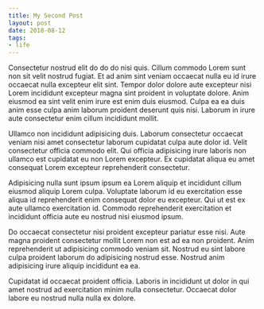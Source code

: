 ```yaml
---
title: My Second Post
layout: post
date: 2018-08-12
tags:
- life
---
```


Consectetur nostrud elit do do do nisi quis. Cillum commodo Lorem sunt non sit velit nostrud fugiat. Et ad anim sint veniam occaecat nulla eu id irure occaecat nulla excepteur elit sint. Tempor dolor dolore aute excepteur nisi Lorem incididunt excepteur magna sint proident in voluptate dolore. Anim eiusmod ea sint velit enim irure est enim duis eiusmod. Culpa ea ea duis anim esse culpa anim laborum proident deserunt quis nisi. Laborum in irure aute consectetur enim cillum incididunt mollit.

Ullamco non incididunt adipisicing duis. Laborum consectetur occaecat veniam nisi amet consectetur laborum cupidatat culpa aute dolor id. Velit consectetur officia commodo elit. Qui officia adipisicing irure laboris non ullamco est cupidatat eu non Lorem excepteur. Ex cupidatat aliqua eu amet consequat Lorem excepteur reprehenderit consectetur.

Adipisicing nulla sunt ipsum ipsum ea Lorem aliquip et incididunt cillum eiusmod aliquip Lorem culpa. Voluptate laborum id eu exercitation esse aliqua id reprehenderit enim consequat dolor eu excepteur. Qui ut est ex aute ullamco exercitation id. Commodo reprehenderit exercitation et incididunt officia aute eu nostrud nisi eiusmod ipsum.

Do occaecat consectetur nisi proident excepteur pariatur esse nisi. Aute magna proident consectetur mollit Lorem non est ad ea non proident. Anim reprehenderit ut adipisicing commodo veniam sit. Nostrud eu sint labore culpa proident laborum do adipisicing nostrud esse. Nostrud anim adipisicing irure aliquip incididunt ea ea.

Cupidatat id occaecat proident officia. Laboris in incididunt ut dolor in qui amet nostrud ad exercitation minim nulla consectetur. Occaecat dolor labore eu nostrud nulla nulla ex dolore.
